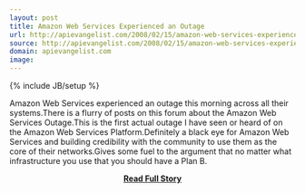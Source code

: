 ```yaml
---
layout: post
title: Amazon Web Services Experienced an Outage
url: http://apievangelist.com/2008/02/15/amazon-web-services-experienced-an-outage/
source: http://apievangelist.com/2008/02/15/amazon-web-services-experienced-an-outage/
domain: apievangelist.com
image: 
---
```

{% include JB/setup %}<p>Amazon Web Services experienced an outage this morning across all their systems.There is a flurry of posts on this forum about the Amazon Web Services Outage.This is the first actual outage I have seen or heard of on the Amazon Web Services Platform.Definitely a black eye for Amazon Web Services and building credibility with the community to use them as the core of their networks.Gives some fuel to the argument that no matter what infrastructure you use that you should have a Plan B.</p>
<center><p><a href="http://apievangelist.com/2008/02/15/amazon-web-services-experienced-an-outage/" style='padding:25px; font-sze:18px; font-weight: bold;'>Read Full Story</a></p></center>
